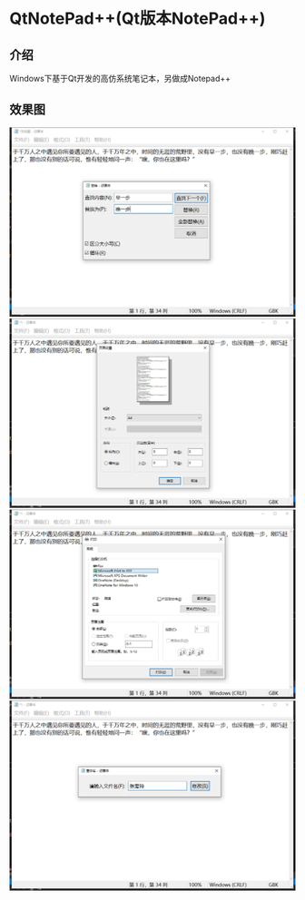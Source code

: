 # QtNotePad++(Qt版本NotePad++)
## 介绍
Windows下基于Qt开发的高仿系统笔记本，另做成Notepad++

## 效果图
![image](https://github.com/KikyoShaw/QtNotepadPlusPlus/blob/master/Image/2.png)
![image](https://github.com/KikyoShaw/QtNotepadPlusPlus/blob/master/Image/3.png)
![image](https://github.com/KikyoShaw/QtNotepadPlusPlus/blob/master/Image/4.png)
![image](https://github.com/KikyoShaw/QtNotepadPlusPlus/blob/master/Image/5.png)
